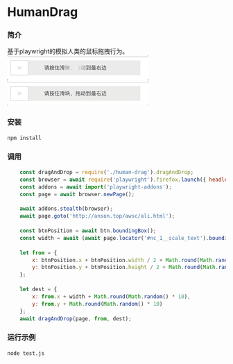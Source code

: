 # HumanDrag

### 简介
基于playwright的模拟人类的鼠标拖拽行为。
![demo1](https://raw.githubusercontent.com/AnsonFreeman/human-drag/main/images/slide1.gif)
![demo2](https://raw.githubusercontent.com/AnsonFreeman/human-drag/main/images/slide2.gif)
<br>


### 安装
```shell
npm install
```

### 调用
```javascript
    const dragAndDrop = require('./human-drag').dragAndDrop;
    const browser = await require('playwright').firefox.launch({ headless: false }); // or: chrome, firefox, webkit
    const addons = await import('playwright-addons');
    const page = await browser.newPage();

    await addons.stealth(browser);
    await page.goto('http://anson.top/awsc/ali.html');

    const btnPosition = await btn.boundingBox();
    const width = await (await page.locator('#nc_1__scale_text').boundingBox()).width;

    let from = {
        x: btnPosition.x + btnPosition.width / 2 + Math.round(Math.random() * 5) - 2,
        y: btnPosition.y + btnPosition.height / 2 + Math.round(Math.random() * 5) - 2
    };

    let dest = { 
        x: from.x + width + Math.round(Math.random() * 10), 
        y: from.y + Math.round(Math.random() * 10)
    };
    await dragAndDrop(page, from, dest);

```

### 运行示例

```shell
node test.js 
```
